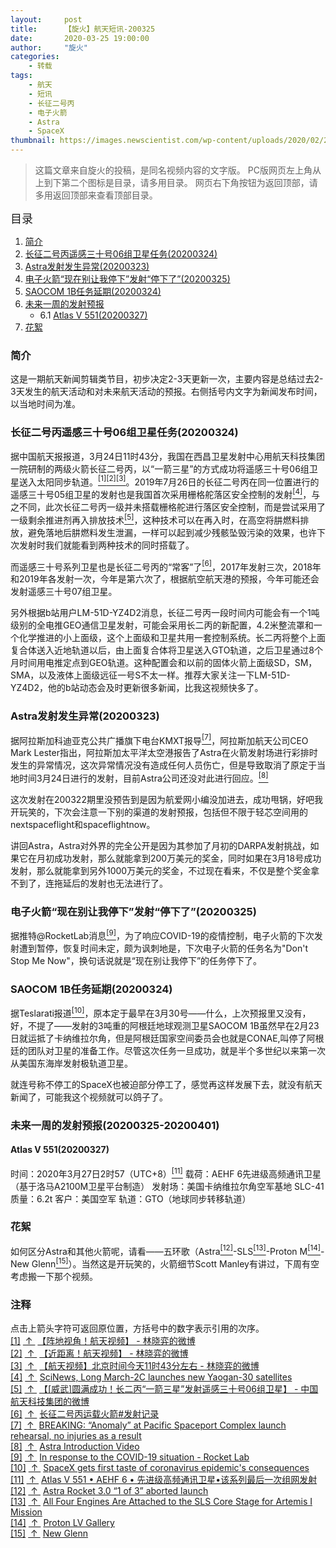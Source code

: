 ```yaml
---
layout:     post
title:      【旋火】航天短讯-200325
date:       2020-03-25 19:00:00
author:     "旋火"
categories:
    - 转载
tags:
    - 航天
    - 短讯
    - 长征二号丙
    - 电子火箭
    - Astra
    - SpaceX
thumbnail: https://images.newscientist.com/wp-content/uploads/2020/02/27213508/2020022410284854-4028125790344494881-bck_2995_web.jpg"
---
```

>这篇文章来自旋火的投稿，是同名视频内容的文字版。
>PC版网页左上角从上到下第二个图标是目录，请多用目录。
>网页右下角按钮为返回顶部，请多用返回顶部来查看顶部目录。

<escape><font size=4>目录</font></escape>

1. [简介](#简介)
2. [长征二号丙遥感三十号06组卫星任务(20200324)](#长征二号丙遥感三十号06组卫星任务-20200324)
3. [Astra发射发生异常(20200323)](#Astra发射发生异常-20200323)
4. [电子火箭“现在别让我停下”发射“停下了”(20200325)](#电子火箭“现在别让我停下”发射“停下了”-20200325)
5. [SAOCOM 1B任务延期(20200324)](#SAOCOM-1B任务延期-20200324)
6. [未来一周的发射预报](#未来一周的发射预报)
   - 6.1 [Atlas V 551(20200327)](#Atlas-V-551-20200327)
7. [花絮](#花絮)

### 简介

这是一期航天新闻剪辑类节目，初步决定2-3天更新一次，主要内容是总结过去2-3天发生的航天活动和对未来航天活动的预报。右侧括号内文字为新闻发布时间，以当地时间为准。

### 长征二号丙遥感三十号06组卫星任务(20200324)

据中国航天报报道，3月24日11时43分，我国在西昌卫星发射中心用航天科技集团一院研制的两级火箭长征二号丙，以“一箭三星”的方式成功将遥感三十号06组卫星送入太阳同步轨道。<escape><a name = "ref_1_s"><a href="#ref_1_d"><sup>[1]</sup></a></a><a name = "ref_2_s"><a href="#ref_2_d"><sup>[2]</sup></a></a><a name = "ref_3_s"><a href="#ref_3_d"><sup>[3]</sup></a></a></escape>。2019年7月26日的长征二号丙在同一位置进行的遥感三十号05组卫星的发射也是我国首次采用栅格舵落区安全控制的发射<escape><a name = "ref_4_s"><a href="#ref_4_d"><sup>[4]</sup></a></a></escape>，与之不同，此次长征二号丙一级并未搭载栅格舵进行落区安全控制，而是尝试采用了一级剩余推进剂再入排放技术<escape><a name = "ref_5_s"><a href="#ref_5_d"><sup>[5]</sup></a></a></escape>，这种技术可以在再入时，在高空将肼燃料排放，避免落地后肼燃料发生泄漏，一样可以起到减少残骸坠毁污染的效果，也许下次发射时我们就能看到两种技术的同时搭载了。

而遥感三十号系列卫星也是长征二号丙的“常客”了<escape><a name = "ref_6_s"><a href="#ref_6_d"><sup>[6]</sup></a></a></escape>，2017年发射三次，2018年和2019年各发射一次，今年是第六次了，根据航空航天港的预报，今年可能还会发射遥感三十号07组卫星。

另外根据b站用户LM-51D-YZ4D2消息，长征二号丙一段时间内可能会有一个1吨级别的全电推GEO通信卫星发射，可能会采用长二丙的新配置，4.2米整流罩和一个化学推进的小上面级，这个上面级和卫星共用一套控制系统。长二丙将整个上面复合体送入近地轨道以后，由上面复合体将卫星送入GTO轨道，之后卫星通过8个月时间用电推定点到GEO轨道。这种配置会和以前的固体火箭上面级SD，SM，SMA，以及液体上面级远征一号S不太一样。推荐大家关注一下LM-51D-YZ4D2，他的b站动态会及时更新很多新闻，比我这视频快多了。

### Astra发射发生异常(20200323)

据阿拉斯加科迪亚克公共广播旗下电台KMXT报导<escape><a name = "ref_7_s"><a href="#ref_7_d"><sup>[7]</sup></a></a></escape>，阿拉斯加航天公司CEO Mark Lester指出，阿拉斯加太平洋太空港报告了Astra在火箭发射场进行彩排时发生的异常情况，这次异常情况没有造成任何人员伤亡，但是导致取消了原定于当地时间3月24日进行的发射，目前Astra公司还没对此进行回应。<escape><a name = "ref_8_s"><a href="#ref_8_d"><sup>[8]</sup></a></a></escape>

这次发射在200322期里没预告到是因为航爱网小编没加进去，成功甩锅，好吧我开玩笑的，下次会注意一下别的渠道的发射预报，包括但不限于轻芯空间用的nextspaceflight和spaceflightnow。

讲回Astra，Astra对外界的完全公开是因为其参加了月初的DARPA发射挑战，如果它在月初成功发射，那么就能拿到200万美元的奖金，同时如果在3月18号成功发射，那么就能拿到另外1000万美元的奖金，不过现在看来，不仅是整个奖金拿不到了，连拖延后的发射也无法进行了。

### 电子火箭“现在别让我停下”发射“停下了”(20200325)

据推特@RocketLab消息<escape><a name = "ref_9_s"><a href="#ref_9_d"><sup>[9]</sup></a></a></escape>，为了响应COVID-19的疫情控制，电子火箭的下次发射遭到暂停，恢复时间未定，颇为讽刺地是，下次电子火箭的任务名为"Don't Stop Me Now"，换句话说就是“现在别让我停下”的任务停下了。

### SAOCOM 1B任务延期(20200324)

据Teslarati报道<escape><a name = "ref_10_s"><a href="#ref_10_d"><sup>[10]</sup></a></a></escape>，原本定于最早在3月30号——什么，上次预报里又没有，好，不提了——发射的3吨重的阿根廷地球观测卫星SAOCOM 1B虽然早在2月23日就运抵了卡纳维拉尔角，但是阿根廷国家空间委员会也就是CONAE,叫停了阿根廷的团队对卫星的准备工作。尽管这次任务一旦成功，就是半个多世纪以来第一次从美国东海岸发射极轨道卫星。

就连号称不停工的SpaceX也被迫部分停工了，感觉再这样发展下去，就没有航天新闻了，可能我这个视频就可以鸽子了。

### 未来一周的发射预报(20200325-20200401)

#### Atlas V 551(20200327)

时间：2020年3月27日2时57（UTC+8）<escape><a name = "ref_11_s"><a href="#ref_11_d"><sup>[11]</sup></a></a></escape>
载荷：AEHF 6先进级高频通讯卫星（基于洛马A2100M卫星平台制造）
发射场：美国卡纳维拉尔角空军基地 SLC-41
质量：6.2t
客户：美国空军
轨道：GTO（地球同步转移轨道）

### 花絮

如何区分Astra和其他火箭呢，请看——五环歌（Astra<escape><a name = "ref_12_s"><a href="#ref_12_d"><sup>[12]</sup></a></a></escape>-SLS<escape><a name = "ref_13_s"><a href="#ref_13_d"><sup>[13]</sup></a></a></escape>-Proton M<escape><a name = "ref_14_s"><a href="#ref_14_d"><sup>[14]</sup></a></a></escape>-New Glenn<escape><a name = "ref_15_s"><a href="#ref_15_d"><sup>[15]</sup></a></a></escape>）。当然这是开玩笑的，火箭细节Scott Manley有讲过，下周有空考虑搬一下那个视频。

### 注释

点击上箭头字符可返回原位置，方括号中的数字表示引用的次序。
<escape></br><a name = "ref_1_d"><a href = "#ref_1_d">[1]</a></a>&nbsp;<a href = "#ref_1_s">&nbsp;↑&nbsp;</a>&nbsp;<a href = "https://weibo.com/3279752321/IA5yexdqL">【阵地视角！航天视频】 - 林晓弈的微博</a></br><a name = "ref_2_d"><a href = "#ref_2_d">[2]</a></a>&nbsp;<a href = "#ref_2_s">&nbsp;↑&nbsp;</a>&nbsp;<a href = "https://weibo.com/3279752321/IA4ydxIEi">【近距离！航天视频】 - 林晓弈的微博</a></br><a name = "ref_3_d"><a href = "#ref_3_d">[3]</a></a>&nbsp;<a href = "#ref_3_s">&nbsp;↑&nbsp;</a>&nbsp;<a href = "https://weibo.com/3279752321/IA4tjcWhA">【航天视频】北京时间今天11时43分左右 - 林晓弈的微博</a></br><a name = "ref_4_d"><a href = "#ref_4_d">[4]</a></a>&nbsp;<a href = "#ref_4_s">&nbsp;↑&nbsp;</a>&nbsp;<a href = "https://youtu.be/rr7BGqICc-o">SciNews, Long March-2C launches new Yaogan-30 satellites</a></br><a name = "ref_5_d"><a href = "#ref_5_d">[5]</a></a>&nbsp;<a href = "#ref_5_s">&nbsp;↑&nbsp;</a>&nbsp;<a href = "https://weibo.com/5386897742/IA4EAoBiV">【[威武]圆满成功！长二丙“一箭三星”发射遥感三十号06组卫星】 - 中国航天科技集团的微博</a></br><a name = "ref_6_d"><a href = "#ref_6_d">[6]</a></a>&nbsp;<a href = "#ref_6_s">&nbsp;↑&nbsp;</a>&nbsp;<a href = "https://zh.wikipedia.org/wiki/%E9%95%BF%E5%BE%81%E4%BA%8C%E5%8F%B7%E4%B8%99%E8%BF%90%E8%BD%BD%E7%81%AB%E7%AE%AD#%E5%8F%91%E5%B0%84%E8%AE%B0%E5%BD%95">长征二号丙运载火箭#发射记录</a></br><a name = "ref_7_d"><a href = "#ref_7_d">[7]</a></a>&nbsp;<a href = "#ref_7_s">&nbsp;↑&nbsp;</a>&nbsp;<a href = "https://kmxt.org/2020/03/anomaly-at-pacific-spaceport-complex-launch-rehearsal-no-injuries-as-a-result/">BREAKING: “Anomaly” at Pacific Spaceport Complex launch rehearsal, no injuries as a result</a></br><a name = "ref_8_d"><a href = "#ref_8_d">[8]</a></a>&nbsp;<a href = "#ref_8_s">&nbsp;↑&nbsp;</a>&nbsp;<a href = "https://vimeo.com/388954219">Astra Introduction Video</a></br><a name = "ref_9_d"><a href = "#ref_9_d">[9]</a></a>&nbsp;<a href = "#ref_9_s">&nbsp;↑&nbsp;</a>&nbsp;<a href = "https://twitter.com/RocketLab/status/1242588678544752640">In response to the COVID-19 situation - Rocket Lab</a></br><a name = "ref_10_d"><a href = "#ref_10_d">[10]</a></a>&nbsp;<a href = "#ref_10_s">&nbsp;↑&nbsp;</a>&nbsp;<a href = "https://www.teslarati.com/spacex-rocket-launch-coronavirus-conseqeunces/">SpaceX gets first taste of coronavirus epidemic's consequences</a></br><a name = "ref_11_d"><a href = "#ref_11_d">[11]</a></a>&nbsp;<a href = "#ref_11_s">&nbsp;↑&nbsp;</a>&nbsp;<a href = "http://www.spaceflightfans.cn/event/atlas-5-%E2%80%A2-aehf-6-%E2%80%A2-%E5%85%88%E8%BF%9B%E7%BA%A7%E9%AB%98%E9%A2%91%E9%80%9A%E8%AE%AF%E5%8D%AB%E6%98%9F">Atlas V 551 • AEHF 6 • 先进级高频通讯卫星•该系列最后一次组网发射</a></br><a name = "ref_12_d"><a href = "#ref_12_d">[12]</a></a>&nbsp;<a href = "#ref_12_s">&nbsp;↑&nbsp;</a>&nbsp;<a href = "https://youtu.be/ZvkNfStJ7Lk">Astra Rocket 3.0 “1 of 3” aborted launch</a></br><a name = "ref_13_d"><a href = "#ref_13_d">[13]</a></a>&nbsp;<a href = "#ref_13_s">&nbsp;↑&nbsp;</a>&nbsp;<a href = "https://www.nasa.gov/exploration/systems/sls/multimedia/four-engines-attached-to-sls-core-stage-for-artemis-I-mission.html">All Four Engines Are Attached to the SLS Core Stage for Artemis I Mission</a></br><a name = "ref_14_d"><a href = "#ref_14_d">[14]</a></a>&nbsp;<a href = "#ref_14_s">&nbsp;↑&nbsp;</a>&nbsp;<a href = "http://www.b14643.de/Spacerockets_1/East_Europe_2/Proton/Gallery/Proton_LV.htm">Proton LV Gallery</a></br><a name = "ref_15_d"><a href = "#ref_15_d">[15]</a></a>&nbsp;<a href = "#ref_15_s">&nbsp;↑&nbsp;</a>&nbsp;<a href = "https://www.blueorigin.com/assets/BlueOrigin_NewGlenn_AftView.png">New Glenn</a></escape>